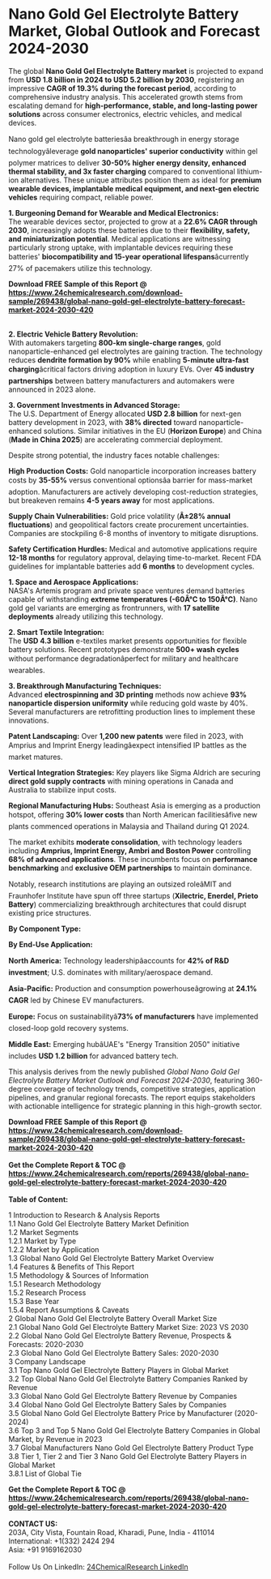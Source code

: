 <h1>Nano Gold Gel Electrolyte Battery Market, Global Outlook and Forecast 2024-2030</h1><p>The global <strong>Nano Gold Gel Electrolyte Battery market</strong> is projected to expand from <strong>USD 1.8 billion in 2024 to USD 5.2 billion by 2030</strong>, registering an impressive <strong>CAGR of 19.3% during the forecast period</strong>, according to comprehensive industry analysis. This accelerated growth stems from escalating demand for <strong>high-performance, stable, and long-lasting power solutions</strong> across consumer electronics, electric vehicles, and medical devices.</p><p>Nano gold gel electrolyte batteriesâa breakthrough in energy storage technologyâleverage <strong>gold nanoparticles' superior conductivity</strong> within gel polymer matrices to deliver <strong>30-50% higher energy density, enhanced thermal stability, and 3x faster charging</strong> compared to conventional lithium-ion alternatives. These unique attributes position them as ideal for <strong>premium wearable devices, implantable medical equipment, and next-gen electric vehicles</strong> requiring compact, reliable power.</p><p><strong>1. Burgeoning Demand for Wearable and Medical Electronics:</strong><br>
The wearable devices sector, projected to grow at a <strong>22.6% CAGR through 2030</strong>, increasingly adopts these batteries due to their <strong>flexibility, safety, and miniaturization potential</strong>. Medical applications are witnessing particularly strong uptake, with implantable devices requiring these batteries' <strong>biocompatibility and 15-year operational lifespans</strong>âcurrently 27% of pacemakers utilize this technology.</p><div><b>Download FREE Sample of this Report @ 
            <a href="https://www.24chemicalresearch.com/download-sample/269438/global-nano-gold-gel-electrolyte-battery-forecast-market-2024-2030-420">
            https://www.24chemicalresearch.com/download-sample/269438/global-nano-gold-gel-electrolyte-battery-forecast-market-2024-2030-420</a></b></div><br><p><strong>2. Electric Vehicle Battery Revolution:</strong><br>
With automakers targeting <strong>800-km single-charge ranges</strong>, gold nanoparticle-enhanced gel electrolytes are gaining traction. The technology reduces <strong>dendrite formation by 90%</strong> while enabling <strong>5-minute ultra-fast charging</strong>âcritical factors driving adoption in luxury EVs. Over <strong>45 industry partnerships</strong> between battery manufacturers and automakers were announced in 2023 alone.</p><p><strong>3. Government Investments in Advanced Storage:</strong><br>
The U.S. Department of Energy allocated <strong>USD 2.8 billion</strong> for next-gen battery development in 2023, with <strong>38% directed</strong> toward nanoparticle-enhanced solutions. Similar initiatives in the EU (<strong>Horizon Europe</strong>) and China (<strong>Made in China 2025</strong>) are accelerating commercial deployment.</p><p>Despite strong potential, the industry faces notable challenges:</p><p><strong>High Production Costs:</strong> Gold nanoparticle incorporation increases battery costs by <strong>35-55%</strong> versus conventional optionsâa barrier for mass-market adoption. Manufacturers are actively developing cost-reduction strategies, but breakeven remains <strong>4-5 years away</strong> for most applications.</p><p><strong>Supply Chain Vulnerabilities:</strong> Gold price volatility (<strong>Â±28% annual fluctuations</strong>) and geopolitical factors create procurement uncertainties. Companies are stockpiling 6-8 months of inventory to mitigate disruptions.</p><p><strong>Safety Certification Hurdles:</strong> Medical and automotive applications require <strong>12-18 months</strong> for regulatory approval, delaying time-to-market. Recent FDA guidelines for implantable batteries add <strong>6 months</strong> to development cycles.</p><p><strong>1. Space and Aerospace Applications:</strong><br>
NASA's Artemis program and private space ventures demand batteries capable of withstanding <strong>extreme temperatures (-60Â°C to 150Â°C)</strong>. Nano gold gel variants are emerging as frontrunners, with <strong>17 satellite deployments</strong> already utilizing this technology.</p><p><strong>2. Smart Textile Integration:</strong><br>
The <strong>USD 4.3 billion</strong> e-textiles market presents opportunities for flexible battery solutions. Recent prototypes demonstrate <strong>500+ wash cycles</strong> without performance degradationâperfect for military and healthcare wearables.</p><p><strong>3. Breakthrough Manufacturing Techniques:</strong><br>
Advanced <strong>electrospinning and 3D printing</strong> methods now achieve <strong>93% nanoparticle dispersion uniformity</strong> while reducing gold waste by 40%. Several manufacturers are retrofitting production lines to implement these innovations.</p><p><strong>Patent Landscaping:</strong> Over <strong>1,200 new patents</strong> were filed in 2023, with Amprius and Imprint Energy leadingâexpect intensified IP battles as the market matures.</p><p><strong>Vertical Integration Strategies:</strong> Key players like Sigma Aldrich are securing <strong>direct gold supply contracts</strong> with mining operations in Canada and Australia to stabilize input costs.</p><p><strong>Regional Manufacturing Hubs:</strong> Southeast Asia is emerging as a production hotspot, offering <strong>30% lower costs</strong> than North American facilitiesâfive new plants commenced operations in Malaysia and Thailand during Q1 2024.</p><p>The market exhibits <strong>moderate consolidation</strong>, with technology leaders including <strong>Amprius, Imprint Energy, Ambri and Boston Power</strong> controlling <strong>68% of advanced applications</strong>. These incumbents focus on <strong>performance benchmarking</strong> and <strong>exclusive OEM partnerships</strong> to maintain dominance.</p><p>Notably, research institutions are playing an outsized roleâMIT and Fraunhofer Institute have spun off three startups (<strong>Xilectric, Enerdel, Prieto Battery</strong>) commercializing breakthrough architectures that could disrupt existing price structures.</p><p><strong>By Component Type:</strong></p><p><strong>By End-Use Application:</strong></p><p><strong>North America:</strong> Technology leadershipâaccounts for <strong>42% of R&amp;D investment</strong>; U.S. dominates with military/aerospace demand.</p><p><strong>Asia-Pacific:</strong> Production and consumption powerhouseâgrowing at <strong>24.1% CAGR</strong> led by Chinese EV manufacturers.</p><p><strong>Europe:</strong> Focus on sustainabilityâ<strong>73% of manufacturers</strong> have implemented closed-loop gold recovery systems.</p><p><strong>Middle East:</strong> Emerging hubâUAE's "Energy Transition 2050" initiative includes <strong>USD 1.2 billion</strong> for advanced battery tech.</p><p>This analysis derives from the newly published <em>Global Nano Gold Gel Electrolyte Battery Market Outlook and Forecast 2024-2030</em>, featuring 360-degree coverage of technology trends, competitive strategies, application pipelines, and granular regional forecasts. The report equips stakeholders with actionable intelligence for strategic planning in this high-growth sector.</p><div><b>Download FREE Sample of this Report @ 
            <a href="https://www.24chemicalresearch.com/download-sample/269438/global-nano-gold-gel-electrolyte-battery-forecast-market-2024-2030-420">
            https://www.24chemicalresearch.com/download-sample/269438/global-nano-gold-gel-electrolyte-battery-forecast-market-2024-2030-420</a></b></div><br><div><b>Get the Complete Report & TOC @ 
            <a href="https://www.24chemicalresearch.com/reports/269438/global-nano-gold-gel-electrolyte-battery-forecast-market-2024-2030-420">
            https://www.24chemicalresearch.com/reports/269438/global-nano-gold-gel-electrolyte-battery-forecast-market-2024-2030-420</a></b></div><br>
            <b>Table of Content:</b><p>1 Introduction to Research & Analysis Reports<br />
    1.1 Nano Gold Gel Electrolyte Battery Market Definition<br />
    1.2 Market Segments<br />
        1.2.1 Market by Type<br />
        1.2.2 Market by Application<br />
    1.3 Global Nano Gold Gel Electrolyte Battery Market Overview<br />
    1.4 Features & Benefits of This Report<br />
    1.5 Methodology & Sources of Information<br />
        1.5.1 Research Methodology<br />
        1.5.2 Research Process<br />
        1.5.3 Base Year<br />
        1.5.4 Report Assumptions & Caveats<br />
2 Global Nano Gold Gel Electrolyte Battery Overall Market Size<br />
    2.1 Global Nano Gold Gel Electrolyte Battery Market Size: 2023 VS 2030<br />
    2.2 Global Nano Gold Gel Electrolyte Battery Revenue, Prospects & Forecasts: 2020-2030<br />
    2.3 Global Nano Gold Gel Electrolyte Battery Sales: 2020-2030<br />
3 Company Landscape<br />
    3.1 Top Nano Gold Gel Electrolyte Battery Players in Global Market<br />
    3.2 Top Global Nano Gold Gel Electrolyte Battery Companies Ranked by Revenue<br />
    3.3 Global Nano Gold Gel Electrolyte Battery Revenue by Companies<br />
    3.4 Global Nano Gold Gel Electrolyte Battery Sales by Companies<br />
    3.5 Global Nano Gold Gel Electrolyte Battery Price by Manufacturer (2020-2024)<br />
    3.6 Top 3 and Top 5 Nano Gold Gel Electrolyte Battery Companies in Global Market, by Revenue in 2023<br />
    3.7 Global Manufacturers Nano Gold Gel Electrolyte Battery Product Type<br />
    3.8 Tier 1, Tier 2 and Tier 3 Nano Gold Gel Electrolyte Battery Players in Global Market<br />
        3.8.1 List of Global Tie</p><div><b>Get the Complete Report & TOC @ 
            <a href="https://www.24chemicalresearch.com/reports/269438/global-nano-gold-gel-electrolyte-battery-forecast-market-2024-2030-420">
            https://www.24chemicalresearch.com/reports/269438/global-nano-gold-gel-electrolyte-battery-forecast-market-2024-2030-420</a></b></div><br><b>CONTACT US:</b><br>
            203A, City Vista, Fountain Road, Kharadi, Pune, India - 411014<br>
            International: +1(332) 2424 294<br>
            Asia: +91 9169162030 <br><br>
            Follow Us On LinkedIn: <a href="https://www.linkedin.com/company/24chemicalresearch/">24ChemicalResearch LinkedIn</a>